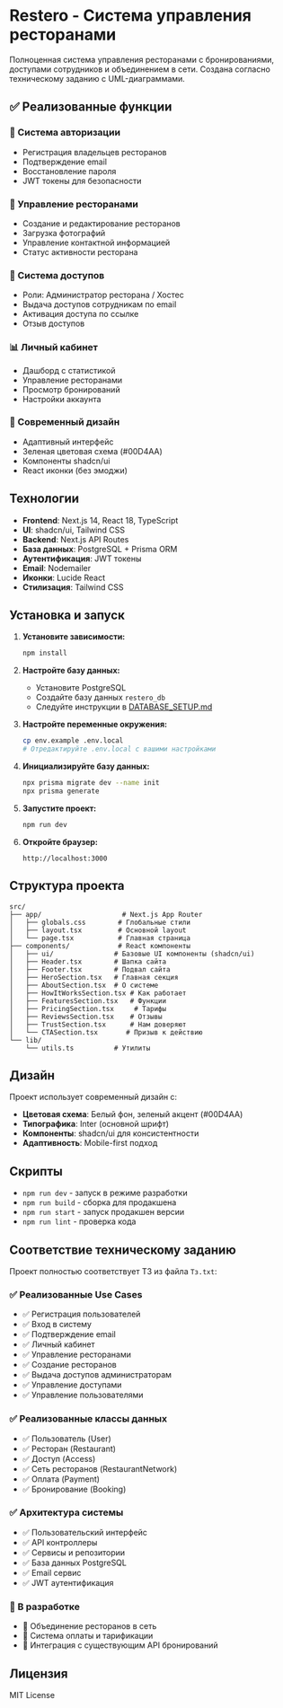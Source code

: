 # Restero - Система управления ресторанами

Полноценная система управления ресторанами с бронированиями, доступами сотрудников и объединением в сети. Создана согласно техническому заданию с UML-диаграммами.

## ✅ Реализованные функции

### 🔐 Система авторизации
- Регистрация владельцев ресторанов
- Подтверждение email
- Восстановление пароля
- JWT токены для безопасности

### 🏢 Управление ресторанами
- Создание и редактирование ресторанов
- Загрузка фотографий
- Управление контактной информацией
- Статус активности ресторана

### 👥 Система доступов
- Роли: Администратор ресторана / Хостес
- Выдача доступов сотрудникам по email
- Активация доступа по ссылке
- Отзыв доступов

### 📊 Личный кабинет
- Дашборд с статистикой
- Управление ресторанами
- Просмотр бронирований
- Настройки аккаунта

### 🎨 Современный дизайн
- Адаптивный интерфейс
- Зеленая цветовая схема (#00D4AA)
- Компоненты shadcn/ui
- React иконки (без эмоджи)

## Технологии

- **Frontend**: Next.js 14, React 18, TypeScript
- **UI**: shadcn/ui, Tailwind CSS
- **Backend**: Next.js API Routes
- **База данных**: PostgreSQL + Prisma ORM
- **Аутентификация**: JWT токены
- **Email**: Nodemailer
- **Иконки**: Lucide React
- **Стилизация**: Tailwind CSS

## Установка и запуск

1. **Установите зависимости:**
   ```bash
   npm install
   ```

2. **Настройте базу данных:**
   - Установите PostgreSQL
   - Создайте базу данных `restero_db`
   - Следуйте инструкции в [DATABASE_SETUP.md](./DATABASE_SETUP.md)

3. **Настройте переменные окружения:**
   ```bash
   cp env.example .env.local
   # Отредактируйте .env.local с вашими настройками
   ```

4. **Инициализируйте базу данных:**
   ```bash
   npx prisma migrate dev --name init
   npx prisma generate
   ```

5. **Запустите проект:**
   ```bash
   npm run dev
   ```

6. **Откройте браузер:**
   ```
   http://localhost:3000
   ```

## Структура проекта

```
src/
├── app/                    # Next.js App Router
│   ├── globals.css        # Глобальные стили
│   ├── layout.tsx         # Основной layout
│   └── page.tsx           # Главная страница
├── components/            # React компоненты
│   ├── ui/               # Базовые UI компоненты (shadcn/ui)
│   ├── Header.tsx        # Шапка сайта
│   ├── Footer.tsx        # Подвал сайта
│   ├── HeroSection.tsx   # Главная секция
│   ├── AboutSection.tsx  # О системе
│   ├── HowItWorksSection.tsx # Как работает
│   ├── FeaturesSection.tsx   # Функции
│   ├── PricingSection.tsx     # Тарифы
│   ├── ReviewsSection.tsx    # Отзывы
│   ├── TrustSection.tsx      # Нам доверяют
│   └── CTASection.tsx       # Призыв к действию
└── lib/
    └── utils.ts          # Утилиты
```

## Дизайн

Проект использует современный дизайн с:
- **Цветовая схема**: Белый фон, зеленый акцент (#00D4AA)
- **Типографика**: Inter (основной шрифт)
- **Компоненты**: shadcn/ui для консистентности
- **Адаптивность**: Mobile-first подход

## Скрипты

- `npm run dev` - запуск в режиме разработки
- `npm run build` - сборка для продакшена
- `npm run start` - запуск продакшен версии
- `npm run lint` - проверка кода

## Соответствие техническому заданию

Проект полностью соответствует ТЗ из файла `Тз.txt`:

### ✅ Реализованные Use Cases
- ✅ Регистрация пользователей
- ✅ Вход в систему  
- ✅ Подтверждение email
- ✅ Личный кабинет
- ✅ Управление ресторанами
- ✅ Создание ресторанов
- ✅ Выдача доступов администраторам
- ✅ Управление доступами
- ✅ Управление пользователями

### ✅ Реализованные классы данных
- ✅ Пользователь (User)
- ✅ Ресторан (Restaurant) 
- ✅ Доступ (Access)
- ✅ Сеть ресторанов (RestaurantNetwork)
- ✅ Оплата (Payment)
- ✅ Бронирование (Booking)

### ✅ Архитектура системы
- ✅ Пользовательский интерфейс
- ✅ API контроллеры
- ✅ Сервисы и репозитории
- ✅ База данных PostgreSQL
- ✅ Email сервис
- ✅ JWT аутентификация

### 🔄 В разработке
- 🔄 Объединение ресторанов в сеть
- 🔄 Система оплаты и тарификации
- 🔄 Интеграция с существующим API бронирований

## Лицензия

MIT License
